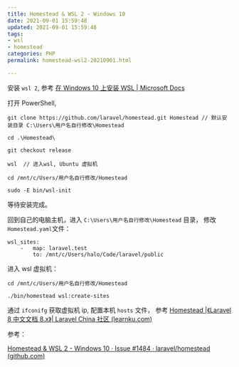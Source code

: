 ```yaml
---
title: Homestead & WSL 2 - Windows 10
date: 2021-09-01 15:59:48
updated: 2021-09-01 15:59:48
tags: 
- wsl
- homestead
categories: PHP
permalink: homestead-wsl2-20210901.html

---
```


安装 `wsl 2`, 参考 [在 Windows 10 上安装 WSL | Microsoft Docs](https://docs.microsoft.com/zh-cn/windows/wsl/install-win10)

打开 PowerShell, 

```
git clone https://github.com/laravel/homestead.git Homestead // 默认安装目录 C:\Users\用户名自行修改\Homestead

cd .\Homestead\

git checkout release

wsl  // 进入wsl, Ubuntu 虚拟机

cd /mnt/c/Users/用户名自行修改/Homestead

sudo -E bin/wsl-init
```

等待安装完成。

回到自己的电脑主机，进入 `C:\Users\用户名自行修改\Homestead` 目录， 修改 `Homestead.yaml`文件：

```
wsl_sites:
    -   map: laravel.test
        to: /mnt/c/Users/halo/Code/laravel/public
```

进入 wsl 虚拟机：

```
cd /mnt/c/Users/用户名自行修改/Homestead

./bin/homestead wsl:create-sites
```

通过 `ifconifg` 获取虚拟机 ip, 配置本机 `hosts` 文件， 参考 [Homestead |《Laravel 8 中文文档 8.x》| Laravel China 社区 (learnku.com)](https://learnku.com/docs/laravel/8.x/homestead/9357#f0e283)

参考：

[Homestead & WSL 2 - Windows 10 · Issue #1484 · laravel/homestead (github.com)](https://github.com/laravel/homestead/issues/1484)
